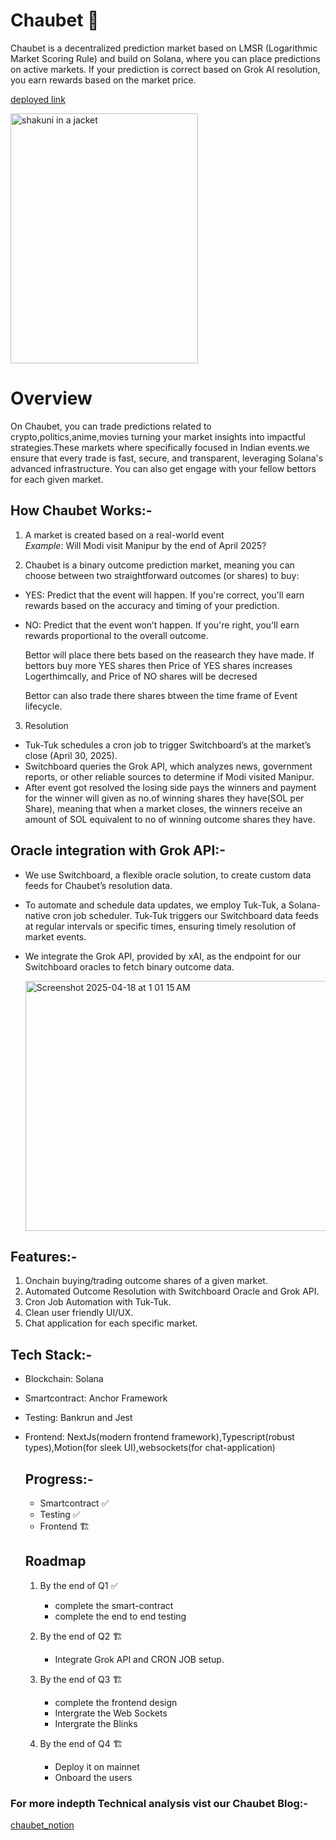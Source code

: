 # Chaubet 🔮

Chaubet is a decentralized prediction market based on LMSR (Logarithmic Market Scoring Rule) and build on Solana, where you can place predictions on active markets. If your prediction is correct based on Grok AI resolution, you earn rewards based on the market price.

[deployed link](https://solscan.io/account/ABUkyE3f3pyBeyS9YGtdKTHMKYHATSroW7S6u8JxNxaP?cluster=devnet)

<div>
<img src="https://github.com/user-attachments/assets/21377e09-7d59-4ac0-9aaa-433057c11a01" alt="shakuni in a jacket" width="300" height="400">

</div>


# Overview
On Chaubet, you can trade predictions related to crypto,politics,anime,movies turning your market insights into impactful strategies.These markets where specifically focused in Indian events.we ensure that every trade is fast, secure, and transparent, leveraging Solana's advanced infrastructure.
You can also get engage with your fellow bettors for each given market. 

## How Chaubet Works:-
1) A market is created based on a real-world event <br/>
*Example*: Will Modi visit Manipur by the end of April 2025?

3) Chaubet is a binary outcome prediction market, meaning you can choose between two straightforward outcomes (or shares) to buy:

- YES: Predict that the event will happen. If you're correct, you'll earn rewards based on the accuracy and timing of your prediction.

-  NO: Predict that the event won’t happen. If you're right, you'll earn rewards proportional to the overall outcome.  <br/>
  
    Bettor will place there bets based on the reasearch they have made. If bettors buy more YES shares then Price of YES shares increases Logerthimcally, and Price of NO shares will be decresed

     Bettor can also trade there shares btween the time frame of Event lifecycle.

3) Resolution
  - Tuk-Tuk schedules a cron job to trigger Switchboard’s at the market’s close (April 30, 2025).
  - Switchboard queries the Grok API, which analyzes news, government reports, or other reliable sources to determine if Modi visited Manipur.
  - After event got resolved the losing side pays the winners and payment for the winner will given as no.of winning shares they have(SOL per Share), meaning that when a market closes, the winners receive an amount of SOL equivalent to no of winning outcome shares they have.

## Oracle integration with Grok API:- 
- We use Switchboard, a flexible oracle solution, to create custom data feeds for Chaubet’s resolution data.
- To automate and schedule data updates, we employ Tuk-Tuk, a Solana-native cron job scheduler. Tuk-Tuk triggers our Switchboard data feeds at regular intervals or specific times, ensuring timely resolution of market events.
- We integrate the Grok API, provided by xAI, as the endpoint for our Switchboard oracles to fetch binary outcome data.

  <img width="700" height="400" alt="Screenshot 2025-04-18 at 1 01 15 AM" src="https://github.com/user-attachments/assets/a1d50897-6d36-4b26-b16b-5b0a910cf947" />

## Features:-
1) Onchain buying/trading outcome shares of a given market.
2) Automated Outcome Resolution with Switchboard Oracle and Grok API.
3) Cron Job Automation with Tuk-Tuk.
4) Clean user friendly UI/UX.
5) Chat application for each specific market.


## Tech Stack:-
- Blockchain: Solana
- Smartcontract: Anchor Framework
- Testing: Bankrun and Jest
- Frontend: NextJs(modern frontend framework),Typescript(robust types),Motion(for sleek UI),websockets(for chat-application)

  ## Progress:-
  - Smartcontract ✅
  - Testing ✅
  - Frontend 🏗️
 
  ## Roadmap
  1) By the end of Q1 ✅
     - complete the smart-contract
     - complete the end to end testing
       
  2) By the end of Q2 🏗️
     - Integrate Grok API and CRON JOB setup.

  4) By the end of Q3 🏗️
     - complete the frontend design
     - Intergrate the Web Sockets
     - Intergrate the Blinks

    5) By the end of Q4 🏗️
       - Deploy it on mainnet
       - Onboard the users


### For more indepth Technical analysis vist our Chaubet Blog:- 
[chaubet_notion](https://marvelous-thorium-112.notion.site/Chaubet-1bdc5b64461280cfb6efe749d16bf833)



